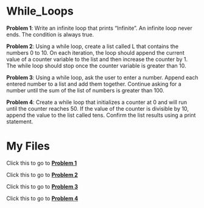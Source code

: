 # While_Loops
**Problem 1**: Write an infinite loop that prints “Infinite”. An infinite loop never ends. The condition is always true.

**Problem 2**: Using a while loop, create a list called L that contains the numbers 0 to 10. On each iteration, the 
loop should append the current value of a counter variable to the list and then increase the counter by 1.
The while loop should stop once the counter variable is greater than 10.

**Problem 3**: Using a while loop, ask the user to enter a number. Append each entered number to a list and add them 
together. Continue asking for a number until the sum of the list of numbers is greater than 100.

**Problem 4**: Create a while loop that initializes a counter at 0 and will run until the counter reaches 50. If the 
value of the counter is divisible by 10, append the value to the list called tens. Confirm the list results using 
a print statement.

# My Files
Click this to go to [**Problem 1**](https://github.com/Sledgehammer5568/While_Loops/blob/3d524d35291a21ed190ffaae23eb2d499eeb1e24/Problem1Infinite.py)

Click this to go to [**Problem 2**](https://github.com/Sledgehammer5568/While_Loops/blob/3d524d35291a21ed190ffaae23eb2d499eeb1e24/Problem2NumList10.py)

Click this to go to [**Problem 3**](https://github.com/Sledgehammer5568/While_Loops/blob/3d524d35291a21ed190ffaae23eb2d499eeb1e24/Problem3NumList35.py)

Click this to go to [**Problem 4**](https://github.com/Sledgehammer5568/While_Loops/blob/3d524d35291a21ed190ffaae23eb2d499eeb1e24/Problem4NumListDivide.py)
